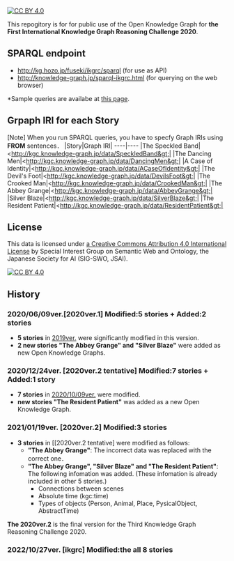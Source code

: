 [![CC BY 4.0][cc-by-shield]][cc-by]  

This repogitory is for for public use of the Open Knowledge Graph for **the First International Knowledge Graph Reasoning Challenge 2020**.  

## SPARQL endpoint
- http://kg.hozo.jp/fuseki/ikgrc/sparql (for use as API)
- http://knowledge-graph.jp/sparql-ikgrc.html (for querying on the web browser)  

*Sample queries are availabe at [this page](SampleSPARQL.md).  
 
## Grpaph IRI for each Story 
[Note] When you run SPARQL queries, you have to specfy Graph IRIs using **FROM** sentences．
|Story|Graph IRI|
----|----
|The Speckled Band|&lt;http://kgc.knowledge-graph.jp/data/SpeckledBand&gt;|
|The Dancing Men|&lt;http://kgc.knowledge-graph.jp/data/DancingMen&gt;|
|A Case of Identity|&lt;http://kgc.knowledge-graph.jp/data/ACaseOfIdentity&gt;|
|The Devil's Foot|&lt;http://kgc.knowledge-graph.jp/data/DevilsFoot&gt;|
|The Crooked Man|&lt;http://kgc.knowledge-graph.jp/data/CrookedMan&gt;|
|The Abbey Grange|&lt;http://kgc.knowledge-graph.jp/data/AbbeyGrange&gt;|
|Silver Blaze|&lt;http://kgc.knowledge-graph.jp/data/SilverBlaze&gt;|
|The Resident Patient|&lt;http://kgc.knowledge-graph.jp/data/ResidentPatient&gt;|




## License
This data is licensed under [a Creative Commons Attribution 4.0 International License](https://creativecommons.org/licenses/by/4.0/) by Special Interest Group on Semantic Web and Ontology, the Japanese Society for AI (SIG-SWO, JSAI).

[![CC BY 4.0][cc-by-image]][cc-by]

[cc-by]: http://creativecommons.org/licenses/by/4.0/
[cc-by-image]: https://i.creativecommons.org/l/by/4.0/88x31.png
[cc-by-shield]: https://img.shields.io/badge/License-CC%20BY%204.0-lightgrey.svg

## History
### 2020/06/09ver.[2020ver.1] Modified:5 stories + Added:2 stories 
- **5 stories** in [2019ver.](https://github.com/KnowledgeGraphJapan/Challenge/tree/master/rdf/2019) were significantly modified in this version.  
- **2 new stories "The Abbey Grange" and "Silver Blaze"** were added as new Open Knowledge Graphs.  

### 2020/12/24ver. [2020ver.2 tentative] Modified:7 stories + Added:1 story  
- **7 stories** in [2020/10/09ver.](https://github.com/KnowledgeGraphJapan/KGRC-RDF/tree/master/2020) were modified.  
- **new stories "The Resident Patient"** was added as a new Open Knowledge Graph.  

### 2021/01/19ver. [2020ver.2] Modified:3 stories  
- **3 stories** in [[2020ver.2 tentative] were modified as follows:  
  - **"The Abbey Grange"**: The incorrect data was replaced with the correct one．
  - **"The Abbey Grange", "Silver Blaze" and "The Resident Patient"**: The following infomation was added.
    (These infomation is already included in other 5 stories.)
    - Connections between scenes
    - Absolute time (kgc:time)
    - Types of objects (Person, Animal, Place, PysicalObject, AbstractTime)  
   
**The 2020ver.2** is the final version for the Third Knowledge Graph Reasoning Challenge 2020. 

### 2022/10/27ver. [ikgrc] Modified:the all 8 stories
  